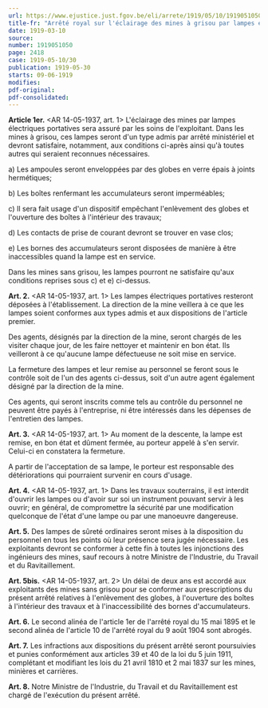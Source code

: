 ```yaml
---
url: https://www.ejustice.just.fgov.be/eli/arrete/1919/05/10/1919051050/justel
title-fr: "Arrêté royal sur l'éclairage des mines à grisou par lampes électriques portatives et les remplacant par des dispositions nouvelles, intéressant, en outre, les mines sans grisou."
date: 1919-03-10
source:
number: 1919051050
page: 2418
case: 1919-05-10/30
publication: 1919-05-30
starts: 09-06-1919
modifies:
pdf-original:
pdf-consolidated:
---
```


**Article 1er.** <AR 14-05-1937, art. 1> L'éclairage des mines par lampes électriques portatives sera assuré par les soins de l'exploitant. Dans les mines à grisou, ces lampes seront d'un type admis par arrêté ministériel et devront satisfaire, notamment, aux conditions ci-après ainsi qu'à toutes autres qui seraient reconnues nécessaires.

   a) Les ampoules seront enveloppées par des globes en verre épais à joints hermétiques;

   b) Les boîtes renfermant les accumulateurs seront imperméables;

   c) Il sera fait usage d'un dispositif empêchant l'enlèvement des globes et l'ouverture des boîtes à l'intérieur des travaux;

   d) Les contacts de prise de courant devront se trouver en vase clos;

   e) Les bornes des accumulateurs seront disposées de manière à être inaccessibles quand la lampe est en service.

Dans les mines sans grisou, les lampes pourront ne satisfaire qu'aux conditions reprises sous c) et e) ci-dessus.

**Art. 2.** <AR 14-05-1937, art. 1> Les lampes électriques portatives resteront déposées à l'établissement. La direction de la mine veillera à ce que les lampes soient conformes aux types admis et aux dispositions de l'article premier.

Des agents, désignés par la direction de la mine, seront chargés de les visiter chaque jour, de les faire nettoyer et maintenir en bon état. Ils veilleront à ce qu'aucune lampe défectueuse ne soit mise en service.

La fermeture des lampes et leur remise au personnel se feront sous le contrôle soit de l'un des agents ci-dessus, soit d'un autre agent également désigné par la direction de la mine.

Ces agents, qui seront inscrits comme tels au contrôle du personnel ne peuvent être payés à l'entreprise, ni être intéressés dans les dépenses de l'entretien des lampes.

**Art. 3.** <AR 14-05-1937, art. 1> Au moment de la descente, la lampe est remise, en bon état et dûment fermée, au porteur appelé à s'en servir. Celui-ci en constatera la fermeture.

A partir de l'acceptation de sa lampe, le porteur est responsable des détériorations qui pourraient survenir en cours d'usage.

**Art. 4.** <AR 14-05-1937, art. 1> Dans les travaux souterrains, il est interdit d'ouvrir les lampes ou d'avoir sur soi un instrument pouvant servir à les ouvrir; en général, de compromettre la sécurité par une modification quelconque de l'état d'une lampe ou par une manoeuvre dangereuse.

**Art. 5.** Des lampes de sûreté ordinaires seront mises à la disposition du personnel en tous les points où leur présence sera jugée nécessaire. Les exploitants devront se conformer à cette fin à toutes les injonctions des ingénieurs des mines, sauf recours à notre Ministre de l'Industrie, du Travail et du Ravitaillement.

**Art. 5bis.** <AR 14-05-1937, art. 2> Un délai de deux ans est accordé aux exploitants des mines sans grisou pour se conformer aux prescriptions du présent arrêté relatives à l'enlèvement des globes, à l'ouverture des boîtes à l'intérieur des travaux et à l'inaccessibilité des bornes d'accumulateurs.

**Art. 6.** Le second alinéa de l'article 1er de l'arrêté royal du 15 mai 1895 et le second alinéa de l'article 10 de l'arrêté royal du 9 août 1904 sont abrogés.

**Art. 7.** Les infractions aux dispositions du présent arrêté seront poursuivies et punies conformément aux articles 39 et 40 de la loi du 5 juin 1911, complétant et modifiant les lois du 21 avril 1810 et 2 mai 1837 sur les mines, minières et carrières.

**Art. 8.** Notre Ministre de l'Industrie, du Travail et du Ravitaillement est chargé de l'exécution du présent arrêté.
